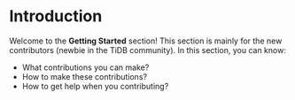 # Introduction

Welcome to the **Getting Started** section! This section is mainly for the new contributors \(newbie in the TiDB community\). In this section, you can know:

* What contributions you can make?
* How to make these contributions?
* How to get help when you contributing?

